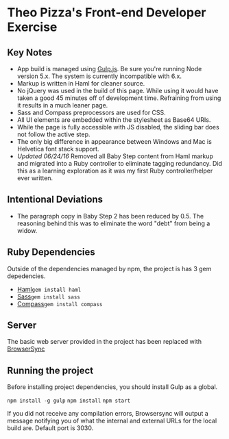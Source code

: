Theo Pizza's Front-end Developer Exercise
============================


Key Notes
------------

* App build is managed using [Gulp.js](http://gulpjs.com/).  Be sure you're running Node version 5.x.  The system is currently incompatible with 6.x.
* Markup is written in Haml for cleaner source.  
* No jQuery was used in the build of this page.  While using it would have taken a good 45 minutes off of development time.  Refraining from using it results in a much leaner page.
* Sass and Compass preprocessors are used for CSS.
* All UI elements are embedded within the stylesheet as Base64 URIs.
* While the page is fully accessible with JS disabled, the sliding bar does not follow the active step.
* The only big difference in appearance between Windows and Mac is Helvetica font stack support.
* _Updated 06/24/16_ Removed all Baby Step content from Haml markup and migrated into a Ruby controller to eliminate tagging redundancy.  Did this as a learning exploration as it was my first Ruby controller/helper ever written.


Intentional Deviations
----------------

* The paragraph copy in Baby Step 2 has been reduced by 0.5.  The reasoning behind this was to eliminate the word "debt" from being a widow.

Ruby Dependencies
----------------

Outside of the dependencies managed by npm, the project is has 3 gem depedencies.

* [Haml](https://rubygems.org/gems/haml/versions/4.0.7)```gem install haml```
* [Sass](https://rubygems.org/gems/sass)```gem install sass```
* [Compass](https://rubygems.org/gems/compass)```gem install compass```


Server
---------

The basic web server provided in the project has been replaced with [BrowserSync](https://www.browsersync.io/)

Running the project
------

Before installing project dependencies, you should install Gulp as a global.


```npm install -g gulp```
```npm install```
```npm start```


If you did not receive any compilation errors, Browsersync will output a message notifying you of what the internal and external URLs for the local build are.  Default port is 3030.

